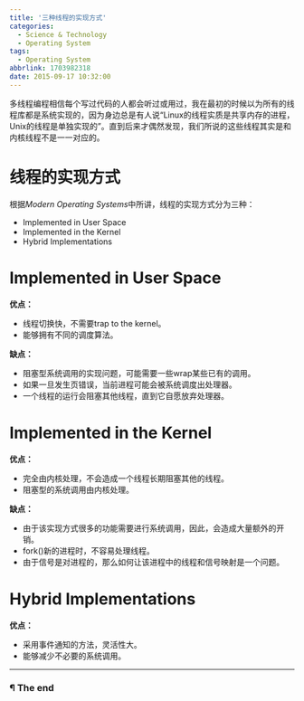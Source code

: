 ```yaml
---
title: '三种线程的实现方式'
categories:
  - Science & Technology
  - Operating System
tags:
  - Operating System
abbrlink: 1703982318
date: 2015-09-17 10:32:00
---
```


多线程编程相信每个写过代码的人都会听过或用过，我在最初的时候以为所有的线程库都是系统实现的，因为身边总是有人说“Linux的线程实质是共享内存的进程，Unix的线程是单独实现的”。直到后来才偶然发现，我们所说的这些线程其实是和内核线程不是一一对应的。

<!-- more -->

# 线程的实现方式

根据*Modern Operating Systems*中所讲，线程的实现方式分为三种：

- Implemented in User Space
- Implemented in the Kernel
- Hybrid Implementations

# Implemented in User Space

**优点：**

- 线程切换快，不需要trap to the kernel。
- 能够拥有不同的调度算法。

**缺点：**

- 阻塞型系统调用的实现问题，可能需要一些wrap某些已有的调用。
- 如果一旦发生页错误，当前进程可能会被系统调度出处理器。
- 一个线程的运行会阻塞其他线程，直到它自愿放弃处理器。

# Implemented in the Kernel

**优点：**

- 完全由内核处理，不会造成一个线程长期阻塞其他的线程。
- 阻塞型的系统调用由内核处理。

**缺点：**

- 由于该实现方式很多的功能需要进行系统调用，因此，会造成大量额外的开销。
- fork()新的进程时，不容易处理线程。
- 由于信号是对进程的，那么如何让该进程中的线程和信号映射是一个问题。

# Hybrid Implementations

**优点：**

- 采用事件通知的方法，灵活性大。
- 能够减少不必要的系统调用。

---

### ¶ The end
